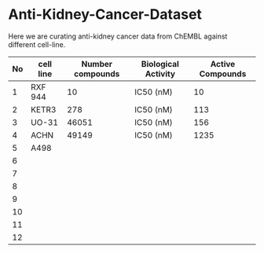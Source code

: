 # Anti-Kidney-Cancer-Dataset

Here we are curating anti-kidney cancer data from ChEMBL against different cell-line.


|No             | cell line                   | Number  compounds    | Biological Activity      | Active Compounds     |
| ------------- | -------------               |-------------         | ---------                | --------             |                                          
|        1      |  RXF 944                    |  10                  |  IC50 (nM)               |     10               |           
|        2      |  KETR3                      |  278                 |  IC50 (nM)               |     113              |
|        3      |  UO-31                      |  46051               |  IC50 (nM)               |     156              |
|        4      |  ACHN                       |  49149               |  IC50 (nM)               |     1235             |    
|        5      |  A498                       |                      |                          |             
|        6      |                             |                      |                          |             
|        7      |                             |                      |                          |             
|        8      |                             |                      |                          |             
|        9      |                             |                      |                          |             
|        10     |                             |                      |                          |             
|        11     |                             |                      |                          |             
|        12     |                             |                      |                          |     

